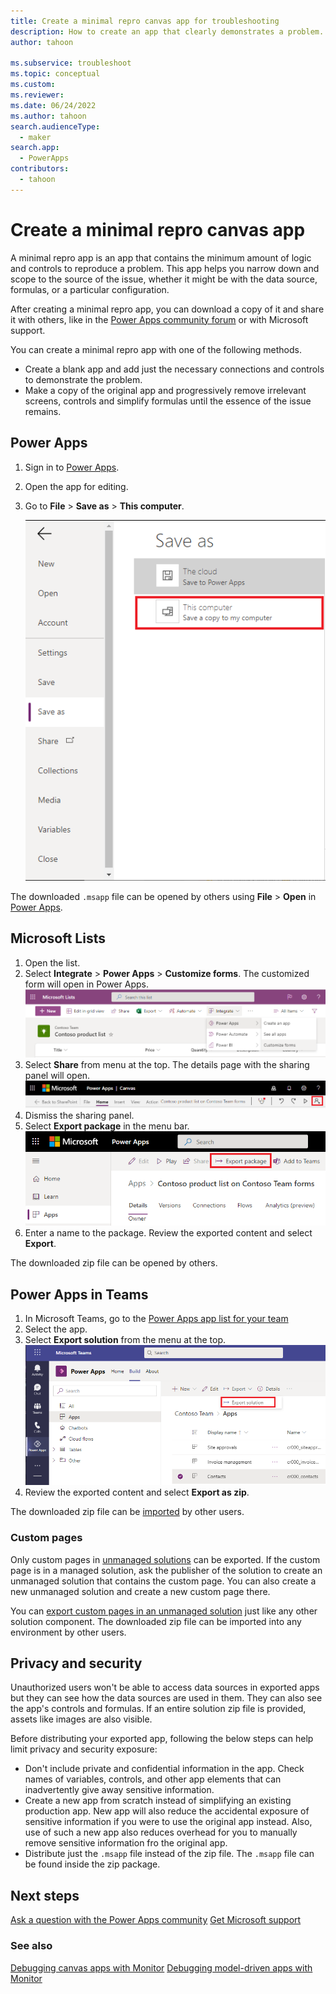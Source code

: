 ```yaml
---
title: Create a minimal repro canvas app for troubleshooting
description: How to create an app that clearly demonstrates a problem.
author: tahoon

ms.subservice: troubleshoot
ms.topic: conceptual
ms.custom:
ms.reviewer:
ms.date: 06/24/2022
ms.author: tahoon
search.audienceType: 
  - maker
search.app: 
  - PowerApps
contributors:
  - tahoon
---
```



# Create a minimal repro canvas app

A minimal repro app is an app that contains the minimum amount of logic and controls to reproduce a problem. This app helps you narrow down and scope to the source of the issue, whether it might be with the data source, formulas, or a particular configuration.

After creating a minimal repro app, you can download a copy of it and share it with others, like in the [Power Apps community forum](https://powerusers.microsoft.com/t5/Power-Apps-Community/ct-p/PowerApps1) or with Microsoft support.

You can create a minimal repro app with one of the following methods.

- Create a blank app and add just the necessary connections and controls to demonstrate the problem.
- Make a copy of the original app and progressively remove irrelevant screens, controls and simplify formulas until the essence of the issue remains.

## Power Apps

1. Sign in to [Power Apps](https://make.powerapps.com/).
2. Open the app for editing.
3. Go to **File** > **Save as** > **This computer**.

    ![Save menu in Power Apps Studio. The option "This computer" is highlighted.](media/minimal-canvas-app-repro/studio.png)

The downloaded `.msapp` file can be opened by others using **File** > **Open** in [Power Apps](https://make.powerapps.com/).

## Microsoft Lists

1. Open the list.
1. Select **Integrate** > **Power Apps** > **Customize forms**. The customized form will open in Power Apps.
    ![Power Apps menu in Microsoft List. The option "Customize forms" is highlighted.](media/minimal-canvas-app-repro/microsoft-list.png)
1. Select **Share** from menu at the top. The details page with the sharing panel will open.
    ![Editing an app in studio. The icon button for "Share" is highlighted in the top menu bar.](media/minimal-canvas-app-repro/microsoft-list-studio.png)
1. Dismiss the sharing panel.
1. Select **Export package** in the menu bar.
    ![App details screen. The command button for "Export package" is highlighted in the top menu bar.](media/minimal-canvas-app-repro/microsoft-list-maker-portal.png)
1. Enter a name to the package. Review the exported content and select **Export**.

The downloaded zip file can be opened by others.

## Power Apps in Teams

1. In Microsoft Teams, go to the [Power Apps app list for your team](/power-apps/teams/manage-your-apps)
1. Select the app.
1. Select **Export solution** from the menu at the top.
    ![App list screen. An app is selected and the command button for "Export package" is highlighted in the top menu bar.](media/minimal-canvas-app-repro/teams.png)
1. Review the exported content and select **Export as zip**.

The downloaded zip file can be [imported](/power-apps/maker/canvas-apps/export-import-app#importing-a-canvas-app-package) by other users.

### Custom pages

Only custom pages in [unmanaged solutions](/power-platform/alm/solution-concepts-alm#managed-and-unmanaged-solutions#managed-and-unmanaged-solutions) can be exported. If the custom page is in a managed solution, ask the publisher of the solution to create an unmanaged solution that contains the custom page. You can also create a new unmanaged solution and create a new custom page there.

You can [export custom pages in an unmanaged solution](/power-apps/maker/data-platform/export-solutions) just like any other solution component. The downloaded zip file can be imported into any environment by other users.

## Privacy and security

Unauthorized users won't be able to access data sources in exported apps but they can see how the data sources are used in them. They can also see the app's controls and formulas. If an entire solution zip file is provided, assets like images are also visible.

Before distributing your exported app, following the below steps can help limit privacy and security exposure:

- Don't include private and confidential information in the app. Check names of variables, controls, and other app elements that can inadvertently give away sensitive information.
- Create a new app from scratch instead of simplifying an existing production app. New app will also reduce the accidental exposure of sensitive information if you were to use the original app instead. Also, use of such a new app also reduces overhead for you to manually remove sensitive information fro the original app.
- Distribute just the `.msapp` file instead of the zip file. The `.msapp` file can be found inside the zip package.

## Next steps

[Ask a question with the Power Apps community](https://powerusers.microsoft.com/t5/Power-Apps-Community/ct-p/PowerApps1)
[Get Microsoft support](https://powerapps.microsoft.com/support/)

### See also

[Debugging canvas apps with Monitor](/power-apps/maker/monitor-canvasapps)
[Debugging model-driven apps with Monitor](/power-apps/maker/monitor-modelapps)
